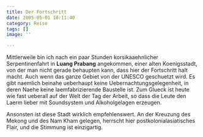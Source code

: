 ```yaml
---
title: Der Fortschritt
date: 2005-05-01 10:11:40
category: Reise
tags: []
image: ''

---
```


Mittlerweile bin ich nach ein paar Stunden korsikaaehnlicher Serpentinenfahrt in **Luang Prabang** angekommen, einer alten Koenigsstadt, von der man nicht gerade behaupten kann, dass hier der Fortschritt halt macht. Auch wenn das ganze Gebiet von der UNESCO geschuetzt wird. Es gibt naemlich beinahe ueberhaupt keine Uebernachtungsgelegenheit, in deren Naehe keine laemfabrizierende Baustelle ist. Zum Glueck ist heute wie fast ueberall auf der Welt der Tag der Arbeit, so dass die Leute den Laerm lieber mit Soundsystem und Alkoholgelagen erzeugen.

Ansonsten ist diese Stadt wirklich empfehlenswert. An der Kreuzung des Mekong und des Nam Kham gelegen, herrscht hier postkolonialasiatisches Flair, und die Stimmung ist einzigartig.
